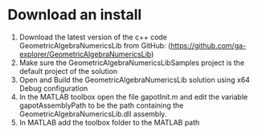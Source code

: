 # Download an install

1. Download the latest version of the c++ code GeometricAlgebraNumericsLib from GitHub: (https://github.com/ga-explorer/GeometricAlgebraNumericsLib)
2. Make sure the GeometricAlgebraNumericsLibSamples project is the default project of the solution
3. Open and Build the GeometricAlgebraNumericsLib solution using x64 Debug configuration
4. In the MATLAB toolbox open the file gapotInit.m and edit the variable gapotAssemblyPath to be the path containing the GeometricAlgebraNumericsLib.dll assembly.
5. In MATLAB add the toolbox folder to the MATLAB path
